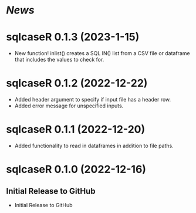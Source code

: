 # *News*

# sqlcaseR 0.1.3 (2023-1-15)

* New function! inlist() creates a SQL IN() list from a CSV file or dataframe
that includes the values to check for.

# sqlcaseR 0.1.2 (2022-12-22)

* Added header argument to specify if input file has a header row.
* Added error message for unspecified inputs.

# sqlcaseR 0.1.1 (2022-12-20)

* Added functionality to read in dataframes in addition to file paths.

# sqlcaseR 0.1.0 (2022-12-16)

## Initial Release to GitHub

* Initial Release to GitHub
